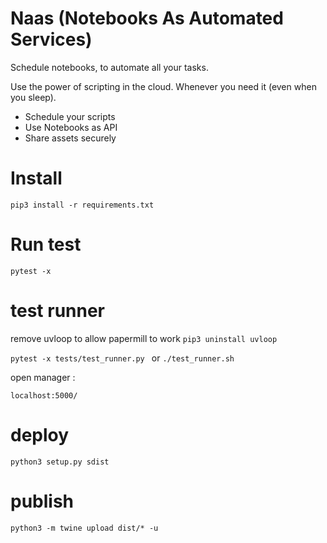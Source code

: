 # Naas (Notebooks As Automated Services)

Schedule notebooks, to automate all your tasks.

Use the power of scripting in the cloud.
Whenever you need it (even when you sleep).

* Schedule your scripts
* Use Notebooks as API
* Share assets securely

# Install

`pip3 install -r requirements.txt`

# Run test 

`pytest -x`  

# test runner

remove uvloop to allow papermill to work
`pip3 uninstall uvloop`

`pytest -x tests/test_runner.py `
or
`./test_runner.sh`

open manager :

`localhost:5000/`

# deploy

`python3 setup.py sdist`

# publish

`python3 -m twine upload dist/* -u`